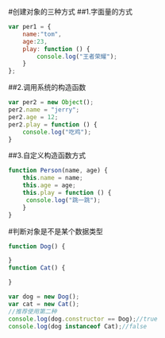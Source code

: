 #创建对象的三种方式
##1.字面量的方式
```javascript
var per1 = {
    name:"tom",
    age:23,
    play: function () {
        console.log("王者荣耀");
    }
};
```

##2.调用系统的构造函数
```javascript
var per2 = new Object();
per2.name = "jerry";
per2.age = 12;
per2.play = function () {
    console.log("吃鸡");
}
```

##3.自定义构造函数方式
```javascript
function Person(name, age) {
    this.name = name;
    this.age = age;
    this.play = function () {
     console.log("跳一跳");
    }
}
```


#判断对象是不是某个数据类型
```javascript
function Dog() {

}
function Cat() {

}

var dog = new Dog();
var cat = new Cat();
//推荐使用第二种
console.log(dog.constructor == Dog);//true
console.log(dog instanceof Cat);//false
```

